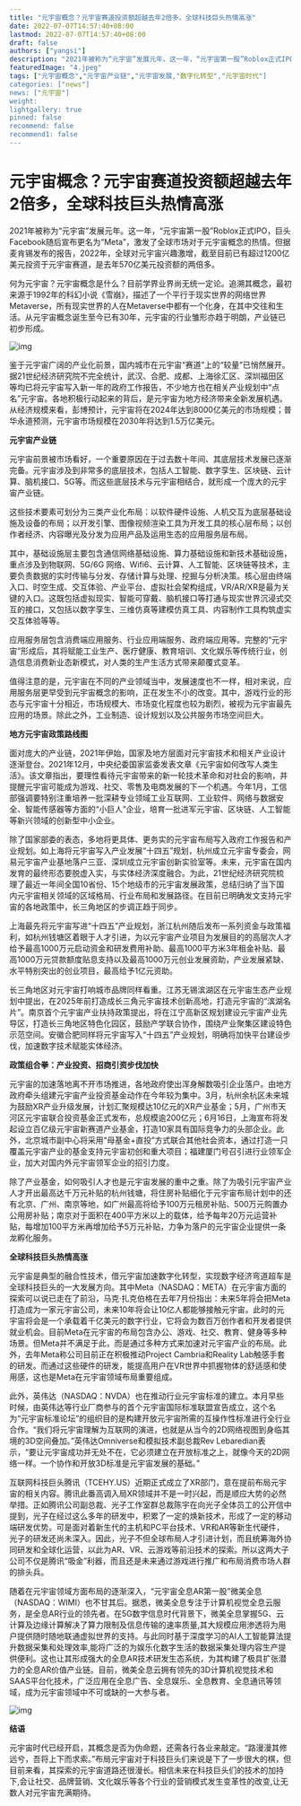 ```yaml
---
title: "元宇宙概念？元宇宙赛道投资额超越去年2倍多，全球科技巨头热情高涨"
date: 2022-07-07T14:57:40+08:00
lastmod: 2022-07-07T14:57:40+08:00
draft: false
authors: ["yangsi"]
description: "2021年被称为“元宇宙”发展元年。这一年，“元宇宙第一股”Roblox正式IPO，巨头Facebook随后宣布更名为“Meta”，激发了全球市场对于元宇宙概念的热情。但据麦肯锡发布的报告，2022年，全球对元宇宙兴趣激增，截至目前已有超过1200亿美元投资于元宇宙赛道，是去年570亿美元投资额的两倍多。"
featuredImage: "4.jpeg"
tags: ["元宇宙概念","元宇宙产业链","元宇宙发展,"数字化转型","元宇宙时代"]
categories: ["news"]
news: ["元宇宙"]
weight: 
lightgallery: true
pinned: false
recommend: false
recommend1: false
---
```


# 元宇宙概念？元宇宙赛道投资额超越去年2倍多，全球科技巨头热情高涨 

2021年被称为“元宇宙”发展元年。这一年，“元宇宙第一股”Roblox正式IPO，巨头Facebook随后宣布更名为“Meta”，激发了全球市场对于元宇宙概念的热情。但据麦肯锡发布的报告，2022年，全球对元宇宙兴趣激增，截至目前已有超过1200亿美元投资于元宇宙赛道，是去年570亿美元投资额的两倍多。

何为元宇宙？元宇宙概念是什么？目前学界业界尚无统一定论。追溯其概念，最初来源于1992年的科幻小说《雪崩》，描述了一个平行于现实世界的网络世界Metaverse，所有现实世界的人在Metaverse中都有一个化身，在其中交往和生活。从元宇宙概念诞生至今已有30年，元宇宙的行业雏形亦趋于明朗，产业链已初步形成。

![img](https://p8.itc.cn/images01/20220707/9cfde7e4d92c459b9c8c331de303b11c.jpeg)

鉴于元宇宙广阔的产业化前景，国内城市在元宇宙“赛道”上的“较量”已悄然展开。据21世纪经济研究院不完全统计，武汉、合肥、成都、上海徐汇区、深圳福田区等均已将元宇宙写入新一年的政府工作报告，不少地方也在相关产业规划中“点名”元宇宙。各地积极行动起来的背后，是元宇宙为地方经济带来全新发展机遇。从经济规模来看，彭博预计，元宇宙将在2024年达到8000亿美元的市场规模；普华永道预测，元宇宙市场规模在2030年将达到1.5万亿美元。

**元宇宙产业链**

元宇宙前景被市场看好，一个重要原因在于过去数十年间、其底层技术发展已逐渐完备。元宇宙涉及到非常多的底层技术，包括人工智能、数字孪生、区块链、云计算、脑机接口、5G等。而这些底层技术与元宇宙相结合，就形成一个庞大的元宇宙产业链。

这些技术要素可划分为三类产业化布局：以软件硬件设施、人机交互为底层基础设施及设备的布局；以开发引擎、图像视频渲染工具为开发工具的核心层布局；以创作者经济、内容曝光及分发为应用产品及运用生态的应用服务层布局。

其中，基础设施层主要包含通信网络基础设施、算力基础设施和新技术基础设施，重点涉及到物联网、5G/6G 网络、Wifi6、云计算、人工智能、区块链等技术，主要负责数据的实时传输与分发、存储计算与处理、挖掘与分析决策。核心层由终端入口、时空生成、交互体验、产业平台、虚拟社会架构组成，VR/AR/XR是最为关键的入口。这既包括虚拟现实、智能可穿戴、脑机接口等打通与现实世界沉浸式交互的接口，又包括以数字孪生、三维仿真等建模仿真工具、内容制作工具构筑虚实交互体验等等。

应用服务层包含消费端应用服务、行业应用端服务、政府端应用等。完整的“元宇宙”形成后，其将赋能工业生产、医疗健康、教育培训、文化娱乐等传统行业，创造信息消费新业态新模式，对人类的生产生活方式带来颠覆式变革。

值得注意的是，元宇宙在不同的产业领域当中，发展速度也不一样，相对来说，应用服务层更早受到元宇宙概念的影响，正在发生不小的改变。其中，游戏行业的形态与元宇宙十分相近，市场规模大、市场变化程度也较为剧烈，被视为元宇宙最先应用的场景。除此之外，工业制造、设计规划以及公共服务市场空间巨大。

**地方元宇宙政策路线图**

面对庞大的产业链，2021年伊始，国家及地方层面对元宇宙技术和相关产业设计逐渐登台。2021年12月，中央纪委国家监委发表文章《元宇宙如何改写人类生活》。该文章指出，要理性看待元宇宙带来的新一轮技术革命和对社会的影响，并提醒元宇宙可能成为游戏、社交、零售及电商发展的下一个机遇。今年1月，工信部强调要特别注重培养一批深耕专业领域工业互联网、工业软件、网络与数据安全、智能传感器等方面的“小巨人”企业，培育一批进军元宇宙、区块链、人工智能等新兴领域的创新型中小企业。

除了国家部委的表态，多地将更具体、更务实的元宇宙布局写入政府工作报告和产业规划。如上海将元宇宙写入产业发展“十四五”规划，杭州成立元宇宙专委会，网易元宇宙产业基地落户三亚、深圳成立元宇宙创新实验室等。未来，元宇宙在国内发育的最终形态要脱虚入实，与实体经济深度融合。为此，21世纪经济研究院梳理了最近一年间全国10省份、15个地级市的元宇宙发展政策，总结归纳了当下国内元宇宙相关领域的区域格局、行业布局和发展路径。在目前已明确发文支持元宇宙的各地政策中，长三角地区的步调正趋于同步。

上海最先将元宇宙写进“十四五”产业规划，浙江杭州随后发布一系列资金与政策福利，如杭州钱塘区着眼于人才引进，为以元宇宙产业项目为发展目的的高层次人才给予最高1000万元启动资金和研发费用补助、最高1000平方米3年租金补贴、最高1000万元贷款额度贴息支持以及最高1000万元创业发展资助，产业发展紧缺、水平特别突出的创业项目，最高给予1亿元资助。

长三角地区对元宇宙打响城市品牌同样看重。江苏无锡滨湖区在元宇宙生态产业规划中提出，在2025年前打造成长三角元宇宙技术创新高地，打造元宇宙的“滨湖名片”。南京首个元宇宙产业扶持政策提出，将在江宁高新区规划建设元宇宙产业先导区，打造长三角地区特色化园区，鼓励产学联合协作，围绕产业聚集区建设特色示范空间。安徽合肥同样将元宇宙写入“十四五”产业规划，明确将加快平台建设步伐，加速数字技术赋能实体经济。

**政策组合拳：产业投资、招商引资步伐加快**

元宇宙的加速落地离不开市场推进，各地政府使出浑身解数吸引企业落户。由地方政府牵头组建元宇宙产业投资基金动作在今年较为集中。3月，杭州余杭区未来城为鼓励XR产业升级发展，计划汇聚规模达10亿元的XR产业基金；5月，广州市天河区元宇宙联合投资基金正式发布，总规模逾200亿元；6月16日，上海宣布将发起设立百亿级元宇宙新赛道产业基金，打造10家具有国际竞争力的头部企业。此外，北京城市副中心将采用“母基金+直投”方式联合其他社会资本，通过打造一只覆盖元宇宙产业的基金支持元宇宙初创和重大项目；福建厦门号召引进行业领军企业，加大对国内外元宇宙领军企业的招引力度。

除了产业基金，如何吸引人才也是元宇宙发展的重中之重。除了为吸引元宇宙产业人才开出最高达千万元补贴的杭州钱塘，将住房补贴细化于元宇宙布局计划中的还有北京、广州、南京等地，如广州最高将给予100万元租房补贴、500万元购置办公用房补贴；南京对于面积在400平方米以上的载体，给予每年20万元运营补贴，每增加100平方米再增加给予5万元补贴，力争为落户的元宇宙企业提供一条龙孵化服务。

**全球科技巨头热情高涨**

元宇宙是典型的融合性技术，借元宇宙加速数字化转型，实现数字经济弯道超车是全球科技巨头的一大发展方向。其中Meta（NASDAQ：META）在元宇宙方面的探索可以说已走在了前沿，马克·扎克伯格在去年7月份指出：未来5年将会把Meta打造成为一家元宇宙公司，未来10年将会让10亿人都能够接触元宇宙。此时的元宇宙将会是一个承载着千亿美元的数字行业，它将会为数百万创作者和开发者提供就业机会。目前Meta在元宇宙的布局包含办公、游戏、社交、教育、健身等多种场景。但Meta并不满足于此，而是通过多种方式来加速对元宇宙产业的布局。此外，去年Meta称公司目前正在积极推动Project Cambria和Reality Lab触感手套的研发。而通过这些硬件的研发，能提高用户在VR世界中抓握物体的舒适感和使用感，这也是Meta在元宇宙领域布局重要组成。

此外，英伟达（NASDAQ：NVDA）也在推动行业元宇宙标准的建立。本月早些时候，由英伟达等行业厂商参与的首个元宇宙国际标准联盟宣告成立，这个名为“元宇宙标准论坛”的组织目的是构建开放元宇宙所需的互操作性标准进行全行业合作。“我们将元宇宙理解为互联网的演进，也就是从当今的2D网络视图到身临其境的3D空间叠加。”英伟达Omniverse和模拟技术副总裁Rev Lebaredian表示，“要让元宇宙成功并无处不在，它必须建立在开放标准之上，就像今天的2D网络一样。一个协作和开放3D标准是元宇宙发展的基础。”

互联网科技巨头腾讯（TCEHY.US）近期正式成立了XR部门，意在提前布局元宇宙的相关内容。腾讯此番高调入局XR领域并不是一时兴起，而是顺应大势的必然举措。正如腾讯公司副总裁、光子工作室群总裁陈宇在向光子全体员工的公开信中提到，光子在经过这么多年的研发中，积累了一定的焕新技术，形成了一定的移动端研发优势。可是面对着新生代的主机和PC平台技术、VR和AR等新生代硬件，光子的研发还尚未深入。因此，光子不但全球布局人才引进计划，而且统筹海外协同研发和全球化运营，以此为AR、VR、云游戏等前沿技术的探索。所以这两大子公司不仅是腾讯“吸金”利器，而且还是未来通过游戏进行推广和布局消费市场人群的排头兵。

随着在元宇宙领域方面布局的逐渐深入，“元宇宙全息AR第一股”微美全息（NASDAQ：WIMI）也不甘其后。据悉，微美全息专注于计算机视觉全息云服务，是全息AR行业的领先者。在5G数字信息时代背景下，微美全息掌握5G、云计算及边缘计算解决了算力限制及信息传输的速率质量,其大规模应用渗透将为用户提供随时随地联通虚拟世界的支持。与此同时基于深度学习的AI人工智能算法提升数据采集和处理效率,能将广泛的为娱乐化数字生活的数据采集处理内容生产提供便利。这也让其形成强大的全息AR技术研发生态系统，为其构建了极具扩张潜力的全息AR价值产业链。目前，微美全息云拥有领先的3D计算机视觉技术和SAAS平台化技术，广泛应用在全息广告、全息娱乐、全息教育、全息通讯等领域，成为元宇宙领域中不可或缺的一大参与者。

![img](https://p5.itc.cn/images01/20220707/9323cc0c6e954919a3952b49145c3ddc.jpeg)

**结语**

元宇宙时代已经开启，其概念是否为伪命题，还需各行各业来敲定。“路漫漫其修远兮，吾将上下而求索。”布局元宇宙对于科技巨头们来说是下了一步很大的棋，但目前来看，其探索的元宇宙道路还很漫长。相信未来在科技巨头们的技术的加持下,会让社交、品牌营销、文化娱乐等各个行业的营销模式发生变革性的改变,让无数人对元宇宙充满期待。